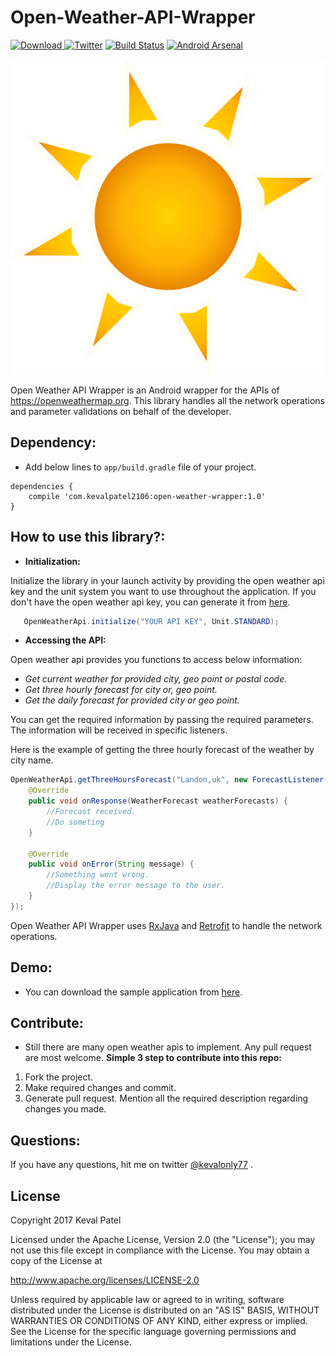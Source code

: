 # Open-Weather-API-Wrapper

[ ![Download](https://api.bintray.com/packages/kevalpatel2106/maven/Open-Weather-API-Wrapper/images/download.svg) ](https://bintray.com/kevalpatel2106/maven/Open-Weather-API-Wrapper/_latestVersion) [![Twitter](https://img.shields.io/badge/Twitter-@Kevalonly77-blue.svg?style=flat)](https://twitter.com/Kevalonly77) [![Build Status](https://travis-ci.org/kevalpatel2106/Open-Weather-API-Wrapper.svg?branch=master)](https://travis-ci.org/kevalpatel2106/Open-Weather-API-Wrapper) [![Android Arsenal](https://img.shields.io/badge/Android%20Arsenal-Open--Weather--API--Wrapper-brightgreen.svg?style=flat)](https://android-arsenal.com/details/1/5251)

![sun.png](/images/sun.png)

Open Weather API Wrapper is an Android wrapper for the APIs of https://openweathermap.org. This library handles all the network operations and parameter validations on behalf of the developer.

## Dependency:
- Add below lines to `app/build.gradle` file of your project.
```
dependencies {
    compile 'com.kevalpatel2106:open-weather-wrapper:1.0'
}
```

## How to use this library?:
- **Initialization:**

Initialize the library in your launch activity by providing the open weather api key and the unit system you want to use throughout the application.
If you don't have the open weather api key, you can generate it from [here](http://openweathermap.org/appid).
```java
   OpenWeatherApi.initialize("YOUR API KEY", Unit.STANDARD);
```

- **Accessing the API:**

Open weather api provides you functions to access below information:
- _Get current weather for provided city, geo point or postal code._
- _Get three hourly forecast for city or, geo point._
- _Get the daily forecast for provided city or geo point._

You can get the required information by passing the required parameters. The information will be received in specific listeners.

Here is the example of getting the three hourly forecast of the weather by city name.
```java
OpenWeatherApi.getThreeHoursForecast("Landon,uk", new ForecastListener() {
    @Override
    public void onResponse(WeatherForecast weatherForecasts) {
        //Forecast received.
        //Do someting
    }

    @Override
    public void onError(String message) {
        //Something went wrong.
        //Display the error message to the user.
    }
});
```

Open Weather API Wrapper uses [RxJava](https://github.com/ReactiveX/RxJava) and [Retrofit](https://square.github.io/retrofit/) to handle the network operations.

## Demo:
- You can download the sample application from [here](https://github.com/kevalpatel2106/Open-Weather-API-Wrapper/releases/download/1.0/sample.apk).

## Contribute:
- Still there are many open weather apis to implement. Any pull request are most welcome.
**Simple 3 step to contribute into this repo:**
1. Fork the project.
2. Make required changes and commit.
3. Generate pull request. Mention all the required description regarding changes you made.

## Questions:
If you have any questions, hit me on twitter [@kevalonly77](https://twitter.com/Kevalonly77) .

## License
Copyright 2017 Keval Patel

Licensed under the Apache License, Version 2.0 (the "License");
you may not use this file except in compliance with the License.
You may obtain a copy of the License at

http://www.apache.org/licenses/LICENSE-2.0

Unless required by applicable law or agreed to in writing, software
distributed under the License is distributed on an "AS IS" BASIS,
WITHOUT WARRANTIES OR CONDITIONS OF ANY KIND, either express or implied.
See the License for the specific language governing permissions and
limitations under the License.

